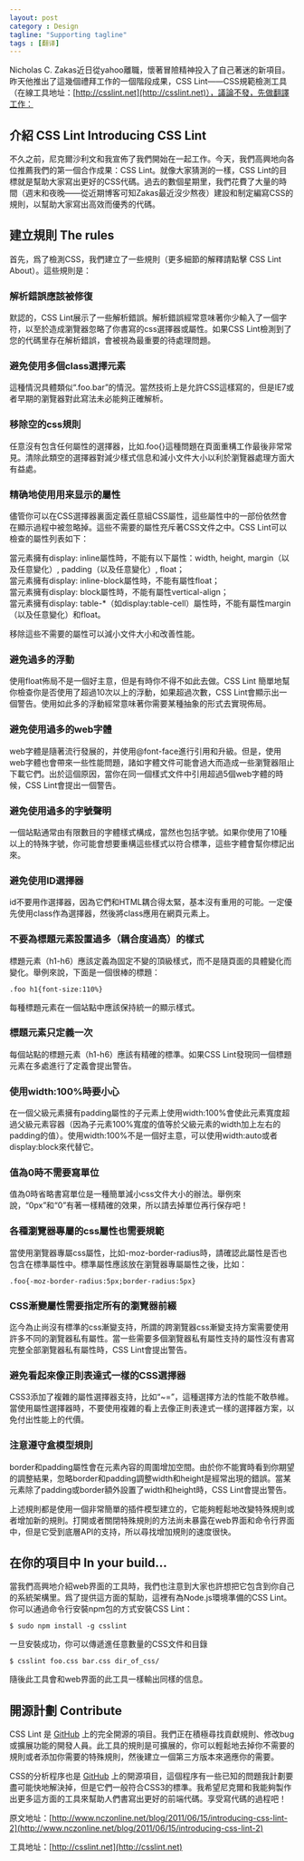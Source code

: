 ```yaml
---
layout: post
category : Design
tagline: "Supporting tagline"
tags : [翻译]
---
```


Nicholas C. Zakas近日從yahoo離職，懷著冒險精神投入了自己著迷的新項目。昨天他推出了這幾個禮拜工作的一個階段成果，CSS Lint——CSS規範檢測工具（在線工具地址：[http://csslint.net](http://csslint.net)），議論不發，先做翻譯工作：

##  介紹 CSS Lint Introducing CSS Lint

不久之前，尼克爾沙利文和我宣佈了我們開始在一起工作。今天，我們高興地向各位推薦我們的第一個合作成果：CSS Lint。就像大家猜測的一樣，CSS Lint的目標就是幫助大家寫出更好的CSS代碼。過去的數個星期里，我們花費了大量的時間（週末和夜晚——從近期博客可知Zakas最近沒少熬夜）建設和制定編寫CSS的規則，以幫助大家寫出高效而優秀的代碼。

##  建立規則 The rules

首先，爲了檢測CSS，我們建立了一些規則（更多細節的解釋請點擊 CSS Lint About）。這些規則是：

### 解析錯誤應該被修復

默認的，CSS Lint展示了一些解析錯誤。解析錯誤經常意味著你少輸入了一個字符，以至於造成瀏覽器忽略了你書寫的css選擇器或屬性。如果CSS Lint檢測到了您的代碼里存在解析錯誤，會被視為最重要的待處理問題。

### 避免使用多個class選擇元素

這種情況具體類似“.foo.bar”的情況。當然技術上是允許CSS這樣寫的，但是IE7或者早期的瀏覽器對此寫法未必能夠正確解析。

### 移除空的css規則

任意沒有包含任何屬性的選擇器，比如.foo{}這種問題在頁面重構工作最後非常常見。清除此類空的選擇器對減少樣式信息和減小文件大小以利於瀏覽器處理方面大有益處。

### 精确地使用用来显示的屬性

儘管你可以在CSS選擇器裏面定義任意組CSS屬性，這些屬性中的一部份依然會在顯示過程中被忽略掉。這些不需要的屬性充斥著CSS文件之中。CSS Lint可以檢查的屬性列表如下：

當元素擁有display: inline屬性時，不能有以下屬性：width, height, margin（以及任意變化）, padding（以及任意變化）, float；  
當元素擁有display: inline-block屬性時，不能有屬性float；  
當元素擁有display: block屬性時，不能有屬性vertical-align；    
當元素擁有display: table-\*（如display:table-cell）屬性時，不能有屬性margin（以及任意變化）和float。

移除這些不需要的屬性可以減小文件大小和改善性能。

### 避免過多的浮動

使用float佈局不是一個好主意，但是有時你不得不如此去做。CSS Lint 簡單地幫你檢查你是否使用了超過10次以上的浮動，如果超過次數，CSS Lint會顯示出一個警告。使用如此多的浮動經常意味著你需要某種抽象的形式去實現佈局。

### 避免使用過多的web字體

web字體是隨著流行發展的，并使用@font-face進行引用和升級。但是，使用web字體也會帶來一些性能問題，諸如字體文件可能會過大而造成一些瀏覽器阻止下載它們。出於這個原因，當你在同一個樣式文件中引用超過5個web字體的時候，CSS Lint會提出一個警告。

### 避免使用過多的字號聲明

一個站點通常由有限數目的字體樣式構成，當然也包括字號。如果你使用了10種以上的特殊字號，你可能會想要重構這些樣式以符合標準，這些字體會幫你標記出來。

### 避免使用ID選擇器

id不要用作選擇器，因為它們和HTML耦合得太緊，基本沒有重用的可能。一定優先使用class作為選擇器，然後將class應用在網頁元素上。

### 不要為標題元素設置過多（耦合度過高）的樣式

標題元素（h1-h6）應該定義為固定不變的頂級樣式，而不是隨頁面的具體變化而變化。舉例來說，下面是一個很棒的標題：

	.foo h1{font-size:110%}

每種標題元素在一個站點中應該保持統一的顯示樣式。

### 標題元素只定義一次

每個站點的標題元素（h1-h6）應該有精確的標準。如果CSS Lint發現同一個標題元素在多處進行了定義會提出警告。

### 使用width:100%時要小心

在一個父級元素擁有padding屬性的子元素上使用width:100%會使此元素寬度超過父級元素容器（因為子元素100%寬度的值等於父級元素的width加上左右的padding的值）。使用width:100%不是一個好主意，可以使用width:auto或者display:block來代替它。

### 值為0時不需要寫單位

值為0時省略書寫單位是一種簡單減小css文件大小的辦法。舉例來說，“0px”和“0”有著一樣精確的效果，所以請去掉單位再行保存吧！

### 各種瀏覽器專屬的css屬性也需要規範

當使用瀏覽器專屬css屬性，比如-moz-border-radius時，請確認此屬性是否也包含在標準屬性中。標準屬性應該放在瀏覽器專屬屬性之後，比如：

	.foo{-moz-border-radius:5px;border-radius:5px}

### CSS漸變屬性需要指定所有的瀏覽器前綴

迄今為止尚沒有標準的css漸變支持，所謂的跨瀏覽器css漸變支持方案需要使用許多不同的瀏覽器私有屬性。當一些需要多個瀏覽器私有屬性支持的屬性沒有書寫完整全部瀏覽器私有屬性時，CSS Lint會提出警告。

### 避免看起來像正則表達式一樣的CSS選擇器

CSS3添加了複雜的屬性選擇器支持，比如“~=”，這種選擇方法的性能不敢恭維。當使用屬性選擇器時，不要使用複雜的看上去像正則表達式一樣的選擇器方案，以免付出性能上的代價。

### 注意遵守盒模型規則

border和padding屬性會在元素內容的周圍增加空間。由於你不能實時看到你期望的調整結果，忽略border和padding調整width和height是經常出現的錯誤。當某元素除了padding或border額外設置了width和height時，CSS Lint會提出警告。

上述規則都是使用一個非常簡單的插件模型建立的，它能夠輕鬆地改變特殊規則或者增加新的規則。打開或者關閉特殊規則的方法尚未暴露在web界面和命令行界面中，但是它受到底層API的支持，所以尋找增加規則的速度很快。

##  在你的項目中 In your build…

當我們高興地介紹web界面的工具時，我們也注意到大家也許想把它包含到你自己的系統架構里。爲了提供這方面的幫助，這裡有為Node.js環境準備的CSS Lint。你可以通過命令行安裝npm包的方式安裝CSS Lint：

	$ sudo npm install -g csslint

一旦安裝成功，你可以傳遞進任意數量的CSS文件和目錄

	$ csslint foo.css bar.css dir_of_css/

隨後此工具會和web界面的此工具一樣輸出同樣的信息。

##  開源計劃 Contribute

CSS Lint 是 [GitHub](http://github.com/stubbornella/csslint) 上的完全開源的項目。我們正在積極尋找貢獻規則、修改bug或擴展功能的開發人員。此工具的規則是可擴展的，你可以輕鬆地去掉你不需要的規則或者添加你需要的特殊規則，然後建立一個第三方版本來適應你的需要。

CSS的分析程序也是 [GitHub](http://github.com/stubbornella/csslint) 上的開源項目，這個程序有一些已知的問題我計劃要盡可能快地解決掉，但是它們一般符合CSS3的標準。我希望尼克爾和我能夠製作出更多這方面的工具來幫助人們書寫出更好的前端代碼。享受寫代碼的過程吧！

原文地址：[http://www.nczonline.net/blog/2011/06/15/introducing-css-lint-2](http://www.nczonline.net/blog/2011/06/15/introducing-css-lint-2)

工具地址：[http://csslint.net](http://csslint.net)